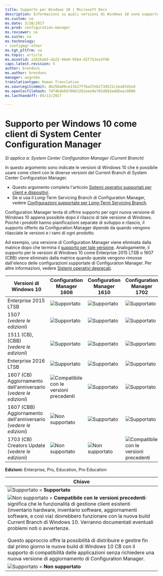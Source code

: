 ```yaml
---
title: Supporto per Windows 10 | Microsoft Docs
description: Informazioni su quali versioni di Windows 10 sono supportate per eseguire il client di System Center Configuration Manager.
ms.custom: na
ms.date: 3/28/2017
ms.prod: configuration-manager
ms.reviewer: na
ms.suite: na
ms.technology:
- configmgr-other
ms.tgt_pltfrm: na
ms.topic: article
ms.assetid: a1626a65-da22-49e0-9564-d2f752ea3f4b
caps.latest.revision: 5
author: brenduns
ms.author: brenduns
manager: angrobe
translationtype: Human Translation
ms.sourcegitcommit: db258a09ce21627ffba37eb1f3d521c1ea0341ed
ms.openlocfilehash: 7df4bde6970b63262eee9e785d983addbeac0908
ms.lasthandoff: 04/13/2017

---
```

# <a name="support-for-windows-10-as-a-client-of-system-center-configuration-manager"></a>Supporto per Windows 10 come client di System Center Configuration Manager

*Si applica a: System Center Configuration Manager (Current Branch)*


 In questo argomento sono indicate le versioni di Windows 10 che è possibile usare come client con le diverse versioni del Current Branch di System Center Configuration Manager.

- Questo argomento completa l'articolo [Sistemi operativi supportati per client e dispositivi](/sccm/core/plan-design/configs/supported-operating-systems-for-clients-and-devices).
- Se si usa il Long-Term Servicing Branch di Configuration Manager, vedere [Configurazioni supportate per Long-Term Servicing Branch](/sccm/core/understand/supported-configurations-for-ltsb).

Configuration Manager tenta di offrire supporto per ogni nuova versione di Windows 10 appena possibile dopo il rilascio di tale versione di Windows. Poiché i prodotti hanno pianificazioni separate di sviluppo e rilascio, il supporto offerto da Configuration Manager dipende da quando vengono rilasciate le versioni e i rami di ogni prodotto.

Ad esempio, una versione di Configuration Manager viene eliminata dalla matrice dopo che termina il [supporto per tale versione](/sccm/core/servers/manage/current-branch-versions-supported). Analogamente, il supporto per le versioni di Windows 10 come Enterprise 2015 LTSB o 1607 (CBB) viene eliminato dalla matrice quando queste vengono rimosse dall'elenco delle configurazioni supportate di Configuration Manager. Per altre informazioni, vedere [Sistemi operativi deprecati](/sccm/core/plan-design/changes/removed-and-deprecated-features#deprecated-operating-systems).



|Versioni di Windows 10                    |Configuration Manager 1606          |Configuration Manager 1610          |    Configuration Manager 1702 |
|---------------------|-----|-----|-----|
|Enterprise 2015 LTSB                   |![Supportato](media/green_check.png) |![Supportato](media/green_check.png) |![Supportato](media/green_check.png) |
|1507 <br />(*vedere le edizioni*)            |![Supportato](media/green_check.png) |![Supportato](media/green_check.png) |![Supportato](media/green_check.png) |
|1511 (CB), (CBB)<br />(*vedere le edizioni*) |![Supportato](media/green_check.png) |![Supportato](media/green_check.png) |![Supportato](media/green_check.png) |
|Enterprise 2016 LTSB                   |![Supportato](media/green_check.png) |![Supportato](media/green_check.png) |![Supportato](media/green_check.png) |
|1607 (CB)    <br />Aggiornamento dell'anniversario<br />(*vedere le edizioni*)      |![Compatibile con le versioni precedenti](media/blue_compat.png) |![Supportato](media/green_check.png) |![Supportato](media/green_check.png) |
|1607 (CBB)    <br />Aggiornamento dell'anniversario<br />(*vedere le edizioni*)      |![Non supportato](media/Red_X.png)   |![Supportato](media/green_check.png) |![Supportato](media/green_check.png) |
|1703 (CB)    <br />Creators Update<br />(*vedere le edizioni*)      |![Non supportato](media/Red_X.png)   |![Non supportato](media/Red_X.png) |![Compatibile con le versioni precedenti](media/blue_compat.png) |



**Edizioni:** Enterprise, Pro, Education, Pro Education   

|Chiave|
|--|
|![Supportato](media/green_check.png) = **Supportato**  |
|![Non supportato](media/blue_compat.png)  = **Compatibile con le versioni precedenti**: significa che le funzionalità di gestione client esistenti (inventario hardware, inventario software, aggiornamenti software, e così via) dovrebbero funzionare con la nuova build Current Branch di Windows 10. Verranno documentati eventuali problemi noti o avvertenze. <br><br>Questo approccio offre la possibilità di distribuire e gestire fin dal primo giorno le nuove build di Windows 10 CB con il supporto di compatibilità delle applicazioni senza richiedere una nuova versione di aggiornamento di Configuration Manager. |
|![Supportato](media/Red_X.png) = **Non supportato**|

